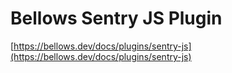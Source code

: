 # Bellows Sentry JS Plugin

[https://bellows.dev/docs/plugins/sentry-js](https://bellows.dev/docs/plugins/sentry-js)
